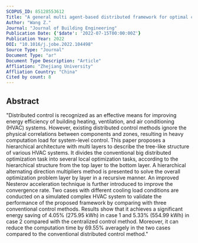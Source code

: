 ```yaml
---
SCOPUS_ID: 85128553612
Title: "A general multi agent-based distributed framework for optimal control of building HVAC systems"
Author: "Wang Z."
Journal: "Journal of Building Engineering"
Publication Date: {'$date': '2022-07-15T00:00:00Z'}
Publication Year: 2022
DOI: "10.1016/j.jobe.2022.104498"
Source Type: "Journal"
Document Type: "ar"
Document Type Description: "Article"
Affliation: "Zhejiang University"
Affliation Country: "China"
Cited by count: 8
---
```


## Abstract
"Distributed control is recognized as an effective means for improving energy efficiency of building heating, ventilation, and air conditioning (HVAC) systems. However, existing distributed control methods ignore the physical correlations between components and zones, resulting in heavy computation load for system-level control. This paper proposes a hierarchical architecture with multi layers to describe the tree-like structure of various HVAC systems. It divides the conventional big distributed optimization task into several local optimization tasks, according to the hierarchical structure from the top layer to the bottom layer. A hierarchical alternating direction multipliers method is presented to solve the overall optimization problem layer by layer in a recursive manner. An improved Nesterov acceleration technique is further introduced to improve the convergence rate. Two cases with different cooling load conditions are conducted on a simulated complex HVAC system to validate the performance of the proposed framework by comparing with three conventional control methods. Results show that it achieves a significant energy saving of 4.05% (275.95 kWh) in case 1 and 5.33% (554.99 kWh) in case 2 compared with the centralized control method. Moreover, it can reduce the computation time by 69.55% averagely in the two cases compared to the conventional distributed control method."
